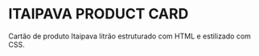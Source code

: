 # ITAIPAVA PRODUCT CARD

Cartão de produto Itaipava litrão estruturado com HTML e estilizado com CSS.